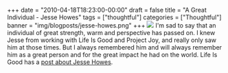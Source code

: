+++
date = "2010-04-18T18:23:00-00:00"
draft = false
title = "A Great Individual - Jesse Howes"
tags = ["thoughtful"]
categories = ["Thoughtful"]
banner = "img/blogposts/jesse-howes.png"
+++
![](../../../../../img/blogposts/jesse-howes.png)
I'm sad to say that an individual of great strength, warm and perspective has passed on. I knew Jesse from working with Life Is Good and Project Joy, and really only saw him at those times. But I always remembered him and will always remember him as a great person and for the great impact he had on the world. Life Is Good has a <a href = "http://content.lifeisgood.com/jesse-howes/" target="blank">post about Jesse Howes</a>.
